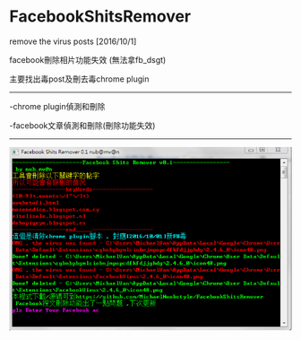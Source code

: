 # FacebookShitsRemover
remove the virus posts [2016/10/1]

facebook刪除相片功能失效 (無法拿fb_dsgt)

主要找出毒post及刪去毒chrome plugin

---------------------------

-chrome plugin偵測和刪除 

-facebook文章偵測和刪除(刪除功能失效)

---------------------------

![Main](https://raw.githubusercontent.com/MichaelNoobstyle/FacebookShitsRemover/master/image.png)
